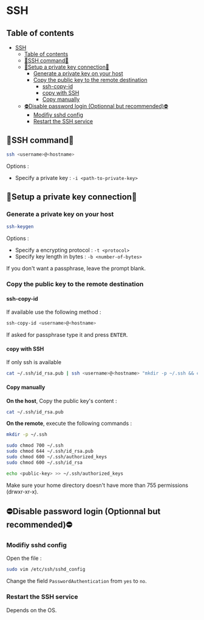 # SSH

## Table of contents

- [SSH](#ssh)
  - [Table of contents](#table-of-contents)
  - [📡SSH command📡](#ssh-command)
  - [🔑Setup a private key connection🔑](#setup-a-private-key-connection)
    - [Generate a private key on your host](#generate-a-private-key-on-your-host)
    - [Copy the public key to the remote destination](#copy-the-public-key-to-the-remote-destination)
      - [ssh-copy-id](#ssh-copy-id)
      - [copy with SSH](#copy-with-ssh)
      - [Copy manually](#copy-manually)
  - [⛔Disable password login (Optionnal but recommended)⛔](#disable-password-login-optionnal-but-recommended)
    - [Modifiy sshd config](#modifiy-sshd-config)
    - [Restart the SSH service](#restart-the-ssh-service)

## 📡SSH command📡

```bash
ssh <username>@<hostname>
```

Options :

- Specify a private key : `-i <path-to-private-key>`

## 🔑Setup a private key connection🔑

### Generate a private key on your host

```bash
ssh-keygen
```

Options :

- Specify a encrypting protocol : `-t <protocol>`
- Specify key length in bytes : `-b <number-of-bytes>`

If you don't want a passphrase, leave the prompt blank.

### Copy the public key to the remote destination

#### ssh-copy-id

If available use the following method :

```bash
ssh-copy-id <username>@<hostname>
```

If asked for passphrase type it and press <kbd>ENTER</kbd>.

#### copy with SSH

If only ssh is available

```bash
cat ~/.ssh/id_rsa.pub | ssh <username>@<hostname> "mkdir -p ~/.ssh && cat >> ~/.ssh/authorized_keys"
```

#### Copy manually

**On the host**, Copy the public key's content :

```bash
cat ~/.ssh/id_rsa.pub
```

**On the remote**, execute the following commands :

```bash
mkdir -p ~/.ssh
```

```bash
sudo chmod 700 ~/.ssh
sudo chmod 644 ~/.ssh/id_rsa.pub
sudo chmod 600 ~/.ssh/authorized_keys
sudo chmod 600 ~/.ssh/id_rsa
```

```bash
echo <public-key> >> ~/.ssh/authorized_keys
```

Make sure your home directory doesn't have more than 755 permissions (drwxr-xr-x).

## ⛔Disable password login (Optionnal but recommended)⛔

### Modifiy sshd config

Open the file :

```bash
sudo vim /etc/ssh/sshd_config
```

Change the field `PasswordAuthentication` from `yes` to `no`.

### Restart the SSH service

Depends on the OS.
